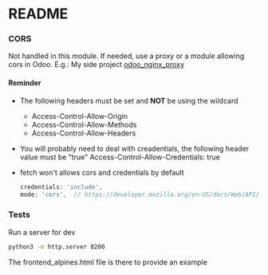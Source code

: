 # README



### CORS

Not handled in this module.
If needed, use a proxy or a module allowing cors in Odoo.
E.g.: My side project [odoo_nginx_proxy](https://github.com/divad1196/odoo_nginx_proxy)



#### Reminder

* The following headers must be set and **NOT** be using the wildcard

  * Access-Control-Allow-Origin
  * Access-Control-Allow-Methods
  * Access-Control-Allow-Headers

* You will probably need to deal with creadentials, the following header value must be "true"
  Access-Control-Allow-Credentials: true

* fetch won't allows cors and credentials by default

  ```js
  credentials: 'include',
  mode: 'cors',  // https://developer.mozilla.org/en-US/docs/Web/API/Request/mode
  ```

  





### Tests

Run a server for dev

```bash
python3 -m http.server 8200                
```

The frontend_alpines.html file is there to provide an example
